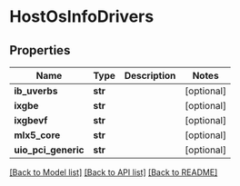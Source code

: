 # HostOsInfoDrivers

## Properties
Name | Type | Description | Notes
------------ | ------------- | ------------- | -------------
**ib_uverbs** | **str** |  | [optional] 
**ixgbe** | **str** |  | [optional] 
**ixgbevf** | **str** |  | [optional] 
**mlx5_core** | **str** |  | [optional] 
**uio_pci_generic** | **str** |  | [optional] 

[[Back to Model list]](../README.md#documentation-for-models) [[Back to API list]](../README.md#documentation-for-api-endpoints) [[Back to README]](../README.md)

